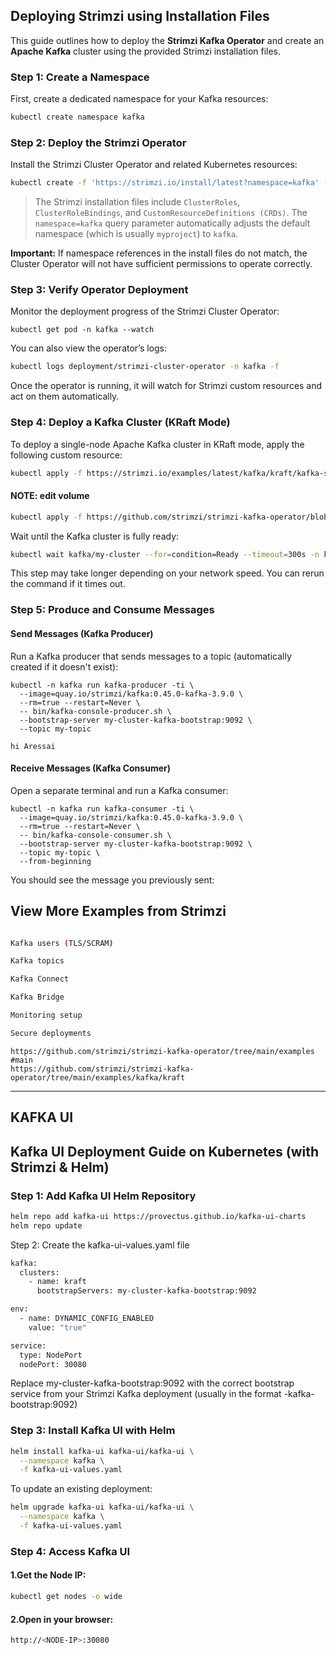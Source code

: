 ## **Deploying Strimzi using Installation Files**

This guide outlines how to deploy the **Strimzi Kafka Operator** and create an **Apache Kafka** cluster using the provided Strimzi installation files.

### **Step 1: Create a Namespace**

First, create a dedicated namespace for your Kafka resources:

```bash
kubectl create namespace kafka
```

### **Step 2: Deploy the Strimzi Operator**

Install the Strimzi Cluster Operator and related Kubernetes resources:
```bash
kubectl create -f 'https://strimzi.io/install/latest?namespace=kafka' -n kafka
```
> The Strimzi installation files include `ClusterRoles`, `ClusterRoleBindings`, and `CustomResourceDefinitions (CRDs)`. The `namespace=kafka` query parameter automatically adjusts the default namespace (which is usually `myproject`) to `kafka`.

**Important:** If namespace references in the install files do not match, the Cluster Operator will not have sufficient permissions to operate correctly.

### **Step 3: Verify Operator Deployment**

Monitor the deployment progress of the Strimzi Cluster Operator:
```
kubectl get pod -n kafka --watch
```
You can also view the operator’s logs:
```bash
kubectl logs deployment/strimzi-cluster-operator -n kafka -f
```

Once the operator is running, it will watch for Strimzi custom resources and act on them automatically.
### **Step 4: Deploy a Kafka Cluster (KRaft Mode)**

To deploy a single-node Apache Kafka cluster in KRaft mode, apply the following custom resource:
```bash
kubectl apply -f https://strimzi.io/examples/latest/kafka/kraft/kafka-single-node.yaml -n kafka
```

 #### NOTE: edit volume
```bash
kubectl apply -f https://github.com/strimzi/strimzi-kafka-operator/blob/main/examples/kafka/kraft/kafka.yaml -n kafka
```



Wait until the Kafka cluster is fully ready:
```bash
kubectl wait kafka/my-cluster --for=condition=Ready --timeout=300s -n kafka
```
This step may take longer depending on your network speed. You can rerun the command if it times out.


### **Step 5: Produce and Consume Messages**

#### **Send Messages (Kafka Producer)**

Run a Kafka producer that sends messages to a topic (automatically created if it doesn't exist):

```
kubectl -n kafka run kafka-producer -ti \
  --image=quay.io/strimzi/kafka:0.45.0-kafka-3.9.0 \
  --rm=true --restart=Never \
  -- bin/kafka-console-producer.sh \
  --bootstrap-server my-cluster-kafka-bootstrap:9092 \
  --topic my-topic
```

```
hi Aressai
```


#### **Receive Messages (Kafka Consumer)**

Open a separate terminal and run a Kafka consumer:
```
kubectl -n kafka run kafka-consumer -ti \
  --image=quay.io/strimzi/kafka:0.45.0-kafka-3.9.0 \
  --rm=true --restart=Never \
  -- bin/kafka-console-consumer.sh \
  --bootstrap-server my-cluster-kafka-bootstrap:9092 \
  --topic my-topic \
  --from-beginning
```

You should see the message you previously sent:


## View More Examples from Strimzi

```bash

Kafka users (TLS/SCRAM)

Kafka topics

Kafka Connect

Kafka Bridge

Monitoring setup

Secure deployments
```

```
https://github.com/strimzi/strimzi-kafka-operator/tree/main/examples
#main
https://github.com/strimzi/strimzi-kafka-operator/tree/main/examples/kafka/kraft

```

-----
## KAFKA UI
## Kafka UI Deployment Guide on Kubernetes (with Strimzi & Helm)
### Step 1: Add Kafka UI Helm Repository
```bash
helm repo add kafka-ui https://provectus.github.io/kafka-ui-charts
helm repo update
```
 Step 2: Create the kafka-ui-values.yaml file
```bash
kafka:
  clusters:
    - name: kraft
      bootstrapServers: my-cluster-kafka-bootstrap:9092

env:
  - name: DYNAMIC_CONFIG_ENABLED
    value: "true"

service:
  type: NodePort
  nodePort: 30080
```
Replace my-cluster-kafka-bootstrap:9092 with the correct bootstrap service from your Strimzi Kafka deployment (usually in the format <cluster-name>-kafka-bootstrap:9092)
### Step 3: Install Kafka UI with Helm
```bash
helm install kafka-ui kafka-ui/kafka-ui \
  --namespace kafka \
  -f kafka-ui-values.yaml
```
To update an existing deployment:
```bash
helm upgrade kafka-ui kafka-ui/kafka-ui \
  --namespace kafka \
  -f kafka-ui-values.yaml
```
### Step 4: Access Kafka UI
#### 1.Get the Node IP:
```bash
kubectl get nodes -o wide
```
#### 2.Open in your browser:
```bash
http://<NODE-IP>:30080
```
